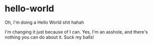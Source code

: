 # hello-world
Oh, I'm doing a Hello World shit hahah

I'm changing it just because of I can. Yes, I'm an asshole, and there's nothing you can do about it. Suck my balls!
